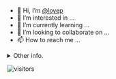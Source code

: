 - 👋 Hi, I’m [@loyep](https://github.com/loyep)
- 👀 I’m interested in ...
- 🌱 I’m currently learning ...
- 💞️ I’m looking to collaborate on ...
- 📫 How to reach me ...

<details>
  <summary>Other info.</summary>
  <br>

<!--START_SECTION:waka-->

```text
Vue.js       7 hrs 16 mins   ████████████████░░░░░░░░░   63.72 %
JSON         1 hr 59 mins    ████▒░░░░░░░░░░░░░░░░░░░░   17.50 %
TypeScript   1 hr 28 mins    ███▒░░░░░░░░░░░░░░░░░░░░░   12.91 %
TSConfig     18 mins         ▓░░░░░░░░░░░░░░░░░░░░░░░░   02.69 %
JavaScript   9 mins          ▒░░░░░░░░░░░░░░░░░░░░░░░░   01.44 %
```

<!--END_SECTION:waka-->

</details>

![visitors](https://visitor-badge.glitch.me/badge?page_id=loyep.loyep)
